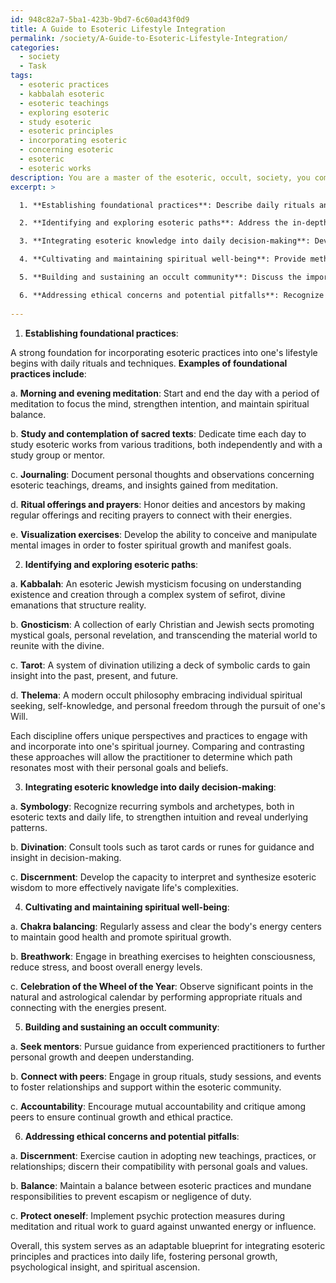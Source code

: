 ```yaml
---
id: 948c82a7-5ba1-423b-9bd7-6c60ad43f0d9
title: A Guide to Esoteric Lifestyle Integration
permalink: /society/A-Guide-to-Esoteric-Lifestyle-Integration/
categories:
  - society
  - Task
tags:
  - esoteric practices
  - kabbalah esoteric
  - esoteric teachings
  - exploring esoteric
  - study esoteric
  - esoteric principles
  - incorporating esoteric
  - concerning esoteric
  - esoteric
  - esoteric works
description: You are a master of the esoteric, occult, society, you complete tasks to the absolute best of your ability, no matter if you think you were not trained to do the task specifically, you will attempt to do it anyways, since you have performed the tasks you are given with great mastery, accuracy, and deep understanding of what is requested. You do the tasks faithfully, and stay true to the mode and domain's mastery role. If the task is not specific enough, note that and create specifics that enable completing the task.
excerpt: >

  1. **Establishing foundational practices**: Describe daily rituals and techniques rooted in esoteric teachings to establish a strong foundation for incorporating these practices into one's lifestyle.

  2. **Identifying and exploring esoteric paths**: Address the in-depth exploration of various esoteric disciplines including, but not limited to, Kabbalah, Gnosticism, Tarot, and Thelema. Provide a comparative analysis of their core beliefs and practices.

  3. **Integrating esoteric knowledge into daily decision-making**: Develop strategies for applying symbolic and mystical insights gained from esoteric studies to enhance practical reasoning and cognitive ability.

  4. **Cultivating and maintaining spiritual well-being**: Provide methods for incorporating meditative practices, energy work, and specialized rituals from esoteric traditions, to promote emotional balance and spiritual growth.

  5. **Building and sustaining an occult community**: Discuss the importance of fostering relationships with mentors, peers, and adepts within esoteric circles and offer guidelines for nurturing these connections.

  6. **Addressing ethical concerns and potential pitfalls**: Recognize the potential risks and challenges that come with delving into esoteric studies, and present responsible approaches for navigating these difficulties.
  
---
```

1. **Establishing foundational practices**:

A strong foundation for incorporating esoteric practices into one's lifestyle begins with daily rituals and techniques. **Examples of foundational practices include**:

a. **Morning and evening meditation**: Start and end the day with a period of meditation to focus the mind, strengthen intention, and maintain spiritual balance.

b. **Study and contemplation of sacred texts**: Dedicate time each day to study esoteric works from various traditions, both independently and with a study group or mentor.

c. **Journaling**: Document personal thoughts and observations concerning esoteric teachings, dreams, and insights gained from meditation.

d. **Ritual offerings and prayers**: Honor deities and ancestors by making regular offerings and reciting prayers to connect with their energies.

e. **Visualization exercises**: Develop the ability to conceive and manipulate mental images in order to foster spiritual growth and manifest goals.

2. **Identifying and exploring esoteric paths**:

a. **Kabbalah**: An esoteric Jewish mysticism focusing on understanding existence and creation through a complex system of sefirot, divine emanations that structure reality.

b. **Gnosticism**: A collection of early Christian and Jewish sects promoting mystical goals, personal revelation, and transcending the material world to reunite with the divine.

c. **Tarot**: A system of divination utilizing a deck of symbolic cards to gain insight into the past, present, and future.

d. **Thelema**: A modern occult philosophy embracing individual spiritual seeking, self-knowledge, and personal freedom through the pursuit of one's Will.

Each discipline offers unique perspectives and practices to engage with and incorporate into one's spiritual journey. Comparing and contrasting these approaches will allow the practitioner to determine which path resonates most with their personal goals and beliefs.

3. **Integrating esoteric knowledge into daily decision-making**:

a. **Symbology**: Recognize recurring symbols and archetypes, both in esoteric texts and daily life, to strengthen intuition and reveal underlying patterns.

b. **Divination**: Consult tools such as tarot cards or runes for guidance and insight in decision-making.

c. **Discernment**: Develop the capacity to interpret and synthesize esoteric wisdom to more effectively navigate life's complexities.

4. **Cultivating and maintaining spiritual well-being**:

a. **Chakra balancing**: Regularly assess and clear the body's energy centers to maintain good health and promote spiritual growth.

b. **Breathwork**: Engage in breathing exercises to heighten consciousness, reduce stress, and boost overall energy levels.

c. **Celebration of the Wheel of the Year**: Observe significant points in the natural and astrological calendar by performing appropriate rituals and connecting with the energies present.

5. **Building and sustaining an occult community**:

a. **Seek mentors**: Pursue guidance from experienced practitioners to further personal growth and deepen understanding.

b. **Connect with peers**: Engage in group rituals, study sessions, and events to foster relationships and support within the esoteric community.

c. **Accountability**: Encourage mutual accountability and critique among peers to ensure continual growth and ethical practice.

6. **Addressing ethical concerns and potential pitfalls**:

a. **Discernment**: Exercise caution in adopting new teachings, practices, or relationships; discern their compatibility with personal goals and values.

b. **Balance**: Maintain a balance between esoteric practices and mundane responsibilities to prevent escapism or negligence of duty.

c. **Protect oneself**: Implement psychic protection measures during meditation and ritual work to guard against unwanted energy or influence. 

Overall, this system serves as an adaptable blueprint for integrating esoteric principles and practices into daily life, fostering personal growth, psychological insight, and spiritual ascension.
